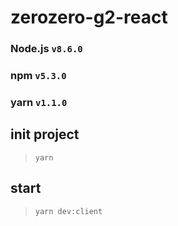 # zerozero-g2-react

### Node.js `v8.6.0`
### npm `v5.3.0`
### yarn `v1.1.0`


## init project
> `yarn`

## start
> `yarn dev:client`
